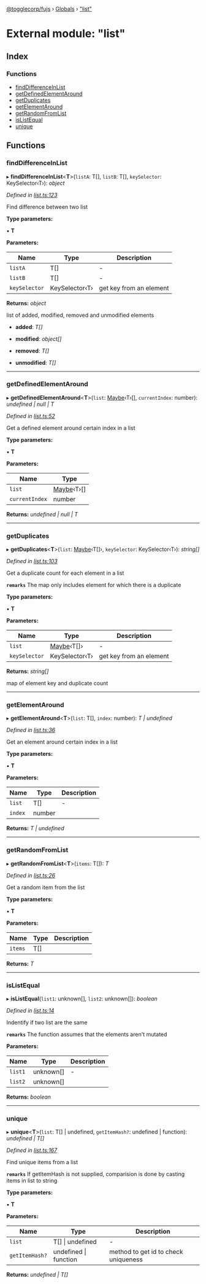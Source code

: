 [@togglecorp/fujs](../README.md) › [Globals](../globals.md) › ["list"](_list_.md)

# External module: "list"

## Index

### Functions

* [findDifferenceInList](_list_.md#finddifferenceinlist)
* [getDefinedElementAround](_list_.md#getdefinedelementaround)
* [getDuplicates](_list_.md#getduplicates)
* [getElementAround](_list_.md#getelementaround)
* [getRandomFromList](_list_.md#getrandomfromlist)
* [isListEqual](_list_.md#islistequal)
* [unique](_list_.md#unique)

## Functions

###  findDifferenceInList

▸ **findDifferenceInList**<**T**>(`listA`: T[], `listB`: T[], `keySelector`: KeySelector‹T›): *object*

*Defined in [list.ts:123](https://github.com/toggle-corp/fujs/blob/25ba3d4/src/list.ts#L123)*

Find difference between two list

**Type parameters:**

▪ **T**

**Parameters:**

Name | Type | Description |
------ | ------ | ------ |
`listA` | T[] | - |
`listB` | T[] | - |
`keySelector` | KeySelector‹T› | get key from an element  |

**Returns:** *object*

list of added, modified, removed and unmodified elements

* **added**: *T[]*

* **modified**: *object[]*

* **removed**: *T[]*

* **unmodified**: *T[]*

___

###  getDefinedElementAround

▸ **getDefinedElementAround**<**T**>(`list`: [Maybe](_declarations_.md#maybe)‹T›[], `currentIndex`: number): *undefined | null | T*

*Defined in [list.ts:52](https://github.com/toggle-corp/fujs/blob/25ba3d4/src/list.ts#L52)*

Get a defined element around certain index in a list

**Type parameters:**

▪ **T**

**Parameters:**

Name | Type |
------ | ------ |
`list` | [Maybe](_declarations_.md#maybe)‹T›[] |
`currentIndex` | number |

**Returns:** *undefined | null | T*

___

###  getDuplicates

▸ **getDuplicates**<**T**>(`list`: [Maybe](_declarations_.md#maybe)‹T[]›, `keySelector`: KeySelector‹T›): *string[]*

*Defined in [list.ts:103](https://github.com/toggle-corp/fujs/blob/25ba3d4/src/list.ts#L103)*

Get a duplicate count for each element in a list

**`remarks`** 
The map only includes element for which there is a duplicate

**Type parameters:**

▪ **T**

**Parameters:**

Name | Type | Description |
------ | ------ | ------ |
`list` | [Maybe](_declarations_.md#maybe)‹T[]› | - |
`keySelector` | KeySelector‹T› | get key from an element  |

**Returns:** *string[]*

map of element key and duplicate count

___

###  getElementAround

▸ **getElementAround**<**T**>(`list`: T[], `index`: number): *T | undefined*

*Defined in [list.ts:36](https://github.com/toggle-corp/fujs/blob/25ba3d4/src/list.ts#L36)*

Get an element around certain index in a list

**Type parameters:**

▪ **T**

**Parameters:**

Name | Type | Description |
------ | ------ | ------ |
`list` | T[] | - |
`index` | number |   |

**Returns:** *T | undefined*

___

###  getRandomFromList

▸ **getRandomFromList**<**T**>(`items`: T[]): *T*

*Defined in [list.ts:26](https://github.com/toggle-corp/fujs/blob/25ba3d4/src/list.ts#L26)*

Get a random item from the list

**Type parameters:**

▪ **T**

**Parameters:**

Name | Type | Description |
------ | ------ | ------ |
`items` | T[] |   |

**Returns:** *T*

___

###  isListEqual

▸ **isListEqual**(`list1`: unknown[], `list2`: unknown[]): *boolean*

*Defined in [list.ts:14](https://github.com/toggle-corp/fujs/blob/25ba3d4/src/list.ts#L14)*

Indentify if two list are the same

**`remarks`** 
The function assumes that the elements aren't mutated

**Parameters:**

Name | Type | Description |
------ | ------ | ------ |
`list1` | unknown[] | - |
`list2` | unknown[] |   |

**Returns:** *boolean*

___

###  unique

▸ **unique**<**T**>(`list`: T[] | undefined, `getItemHash?`: undefined | function): *undefined | T[]*

*Defined in [list.ts:167](https://github.com/toggle-corp/fujs/blob/25ba3d4/src/list.ts#L167)*

Find unique items from a list

**`remarks`** 
If getItemHash is not supplied, comparision is done by casting items in list
to string

**Type parameters:**

▪ **T**

**Parameters:**

Name | Type | Description |
------ | ------ | ------ |
`list` | T[] &#124; undefined | - |
`getItemHash?` | undefined &#124; function | method to get id to check uniqueness  |

**Returns:** *undefined | T[]*
